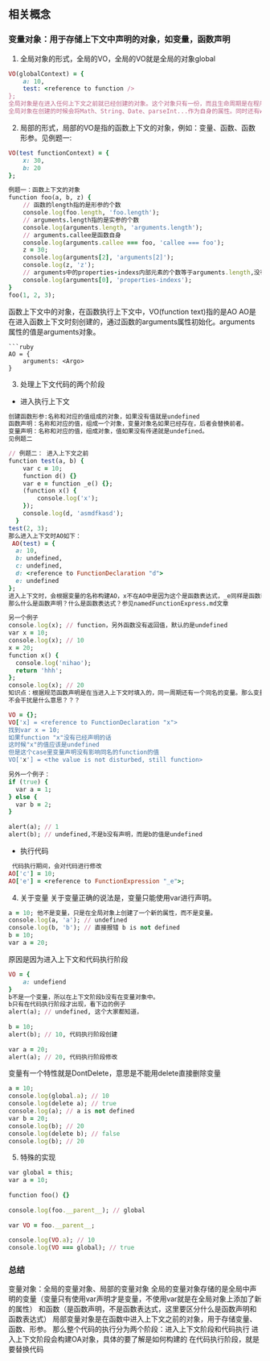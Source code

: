 
## 相关概念
### 变量对象：用于存储上下文中声明的对象，如变量，函数声明
1. 全局对象的形式，全局的VO，全局的VO就是全局的对象global
```ruby
VO(globalContext) = {
    a: 10,
    test: <reference to function />
};
全局对象是在进入任何上下文之前就已经创建的对象。这个对象只有一份，而且生命周期是在程序退出的那一刻终止。
全局对象在创建的时候会将Math、String、Date、parseInt...作为自身的属性。同时还有window属性是全局对象自身
```
2. 局部的形式，局部的VO是指的函数上下文的对象，例如：变量、函数、函数形参。见例题一:
```ruby
VO(test functionContext) = {
    x: 30,
    b: 20
};
```
```ruby
例题一：函数上下文的对象
function foo(a, b, z) {
    // 函数的length指的是形参的个数
    console.log(foo.length, 'foo.length');
    // arguments.length指的是实参的个数
    console.log(arguments.length, 'arguments.length');
    // arguments.callee是函数自身
    console.log(arguments.callee === foo, 'callee === foo');
    z = 30;
    console.log(arguments[2], 'arguments[2]');
    console.log(z, 'z');
    // arguments中的properties-indexs内部元素的个数等于arguments.length,没有传进来的参数和properties-indexs的值是不共享的
    console.log(arguments[0], 'properties-indexs');
}
foo(1, 2, 3);
```
函数上下文中的对象，在函数执行上下文中，VO(function text)指的是AO
AO是在进入函数上下文时刻创建的，通过函数的arguments属性初始化。arguments属性的值是arguments对象。
```
```ruby
AO = {
    arguments: <Argo>
}
```
3. 处理上下文代码的两个阶段
+ 进入执行上下文
```ruby
创建函数形参:名称和对应的值组成的对象，如果没有值就是undefined
函数声明：名称和对应的值，组成一个对象，变量对象名如果已经存在，后者会替换前者。
变量声明：名称和对应的值，组成对象，值如果没有传递就是undefined。
见例题二
```
```ruby
// 例题二： 进入上下文之前
function test(a, b) {
    var c = 10;
    function d() {}
    var e = function _e() {};
    (function x() {
        console.log('x');
    });
    console.log(d, 'asmdfkasd');
  }
test(2, 3);
那么进入上下文时AO如下：
 AO(test) = {
  a: 10,
  b: undefined,
  c: undefined,
  d: <reference to FunctionDeclaration "d">
  e: undefined
};
进入上下文时，会根据变量的名称构建AO，x不在AO中是因为这个是函数表达式，_e同样是函数表达式，存在在AO中是因为有变量名称e。其中要注意的是对于函数表达式只能在新生成的作用域中访问这个名字，不能在外部访问这个名字。未保存的函数表达式只能在内部进行调用，不能在外部进行调用。
那么什么是函数声明？什么是函数表达式？参见namedFunctionExpress.md文章
```
```ruby
另一个例子
console.log(x); // function，另外函数没有返回值，默认的是undefined
var x = 10;
console.log(x); // 10
x = 20;
function x() {
  console.log('nihao');
  return 'hhh';
};
console.log(x); // 20
知识点：根据规范函数声明是在当进入上下文时填入的，同一周期还有一个同名的变量。那么变量的声明的顺序是在函数声明和形式参数声明之后，而且在变量的声明不会干扰VO中已经存在的同名函数和同名形参。因此VO的结构如下：
不会干扰是什么意思？？？
```
```ruby
VO = {};
VO['x] = <reference to FunctionDeclaration "x">
找到var x = 10;
如果function "x"没有已经声明的话
这时候"x"的值应该是undefined
但是这个case里变量声明没有影响同名的function的值
VO['x'] = <the value is not disturbed, still function>
```
```ruby
另外一个例子：
if (true) {
  var a = 1;
} else {
  var b = 2;
}
 
alert(a); // 1
alert(b); // undefined,不是b没有声明，而是b的值是undefined
```
+ 执行代码
```ruby
 代码执行期间，会对代码进行修改
AO['c'] = 10;
AO['e'] = <reference to FunctionExpression "_e">;
```
4. 关于变量
关于变量正确的说法是，变量只能使用var进行声明。
```ruby
a = 10; 他不是变量，只是在全局对象上创建了一个新的属性，而不是变量。
console.log(a, 'a'); // undefined
console.log(b, 'b'); // 直接报错 b is not defined
b = 10;
var a = 20;
```
原因是因为进入上下文和代码执行阶段
```ruby
VO = {
    a: undefiend
}
b不是一个变量，所以在上下文阶段b没有在变量对象中。
b只有在代码执行阶段才出现，看下边的例子
alert(a); // undefined, 这个大家都知道，
 
b = 10;
alert(b); // 10, 代码执行阶段创建
 
var a = 20;
alert(a); // 20, 代码执行阶段修改
```
变量有一个特性就是DontDelete，意思是不能用delete直接删除变量
```ruby
a = 10;
console.log(global.a); // 10
console.log(delete a); // true
console.log(a); // a is not defined
var b = 20;
console.log(b); // 20
console.log(delete b); // false
console.log(b); // 20
```
5. 特殊的实现
```ruby
var global = this;
var a = 10;
 
function foo() {}
 
console.log(foo.__parent__); // global
 
var VO = foo.__parent__;
 
console.log(VO.a); // 10
console.log(VO === global); // true
```
### 总结
变量对象：全局的变量对象、局部的变量对象
全局的变量对象存储的是全局中声明的变量（变量只有使用var声明才是变量，不使用var就是在全局对象上添加了新的属性）
和函数（是函数声明，不是函数表达式，这里要区分什么是函数声明和函数表达式）
局部变量对象是在函数中进入上下文之前的对象，用于存储变量、函数、形参。
那么整个代码的执行分为两个阶段：进入上下文阶段和代码执行
进入上下文阶段会构建OA对象，具体的要了解是如何构建的
在代码执行阶段，就是要替换代码